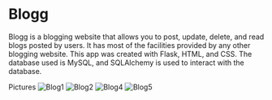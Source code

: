 # Blogg
Blogg is a blogging website that allows you to post, update, delete, and read blogs posted by users. It has most of the facilities provided by any other blogging website. This app was created with Flask, HTML, and CSS. The database used is MySQL, and SQLAlchemy is used to interact with the database.

Pictures
![Blog1](https://user-images.githubusercontent.com/66937054/124614969-6a6e1200-de3a-11eb-9b2e-66f56279a10c.png)
![Blog2](https://user-images.githubusercontent.com/66937054/124614950-67732180-de3a-11eb-8247-9685e44c844c.png)
![Blog4](https://user-images.githubusercontent.com/66937054/124614962-693ce500-de3a-11eb-886d-bfa443c6c0ff.png)
![Blog5](https://user-images.githubusercontent.com/66937054/124614966-69d57b80-de3a-11eb-9156-8d933456765d.png)

